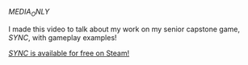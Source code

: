 $MEDIA_ONLY$

I made this video to talk about my work on my senior capstone game, _SYNC_, with gameplay examples!

[_SYNC_ is available for free on Steam!](https://store.steampowered.com/app/2820790/SYNC/)
